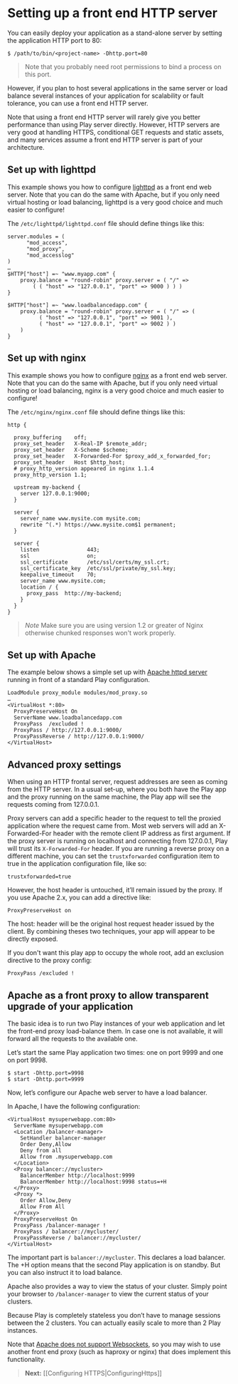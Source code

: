 # Setting up a front end HTTP server

You can easily deploy your application as a stand-alone server by setting the application HTTP port to 80:

```
$ /path/to/bin/<project-name> -Dhttp.port=80
```

> Note that you probably need root permissions to bind a process on this port.

However, if you plan to host several applications in the same server or load balance several instances of your application for scalability or fault tolerance, you can use a front end HTTP server.

Note that using a front end HTTP server will rarely give you better performance than using Play server directly.  However, HTTP servers are very good at handling HTTPS, conditional GET requests and static assets, and many services assume a front end HTTP server is part of your architecture.

## Set up with lighttpd

This example shows you how to configure [lighttpd](http://www.lighttpd.net/) as a front end web server. Note that you can do the same with Apache, but if you only need virtual hosting or load balancing, lighttpd is a very good choice and much easier to configure!

The `/etc/lighttpd/lighttpd.conf` file should define things like this:

```
server.modules = (
      "mod_access",
      "mod_proxy",
      "mod_accesslog" 
)
…
$HTTP["host"] =~ "www.myapp.com" {
    proxy.balance = "round-robin" proxy.server = ( "/" =>
        ( ( "host" => "127.0.0.1", "port" => 9000 ) ) )
}
 
$HTTP["host"] =~ "www.loadbalancedapp.com" {
    proxy.balance = "round-robin" proxy.server = ( "/" => ( 
          ( "host" => "127.0.0.1", "port" => 9001 ), 
          ( "host" => "127.0.0.1", "port" => 9002 ) ) 
    )
}
```

## Set up with nginx

This example shows you how to configure [nginx](http://wiki.nginx.org/Main) as a front end web server. Note that you can do the same with Apache, but if you only need virtual hosting or load balancing, nginx is a very good choice and much easier to configure!

The `/etc/nginx/nginx.conf` file should define things like this:

```
http {

  proxy_buffering    off;
  proxy_set_header   X-Real-IP $remote_addr;
  proxy_set_header   X-Scheme $scheme;
  proxy_set_header   X-Forwarded-For $proxy_add_x_forwarded_for;
  proxy_set_header   Host $http_host;
  # proxy_http_version appeared in nginx 1.1.4
  proxy_http_version 1.1;

  upstream my-backend {
    server 127.0.0.1:9000;
  }

  server {
    server_name www.mysite.com mysite.com;
    rewrite ^(.*) https://www.mysite.com$1 permanent;
  }

  server {
    listen               443;
    ssl                  on;
    ssl_certificate      /etc/ssl/certs/my_ssl.crt;
    ssl_certificate_key  /etc/ssl/private/my_ssl.key;
    keepalive_timeout    70;
    server_name www.mysite.com;
    location / {
      proxy_pass  http://my-backend;
    }
  }
}
```

> *Note* Make sure you are using version 1.2 or greater of Nginx otherwise chunked responses won't work properly.

## Set up with Apache

The example below shows a simple set up with [Apache httpd server](http://httpd.apache.org/) running in front of a standard Play configuration.

```
LoadModule proxy_module modules/mod_proxy.so
…
<VirtualHost *:80>
  ProxyPreserveHost On
  ServerName www.loadbalancedapp.com
  ProxyPass  /excluded !
  ProxyPass / http://127.0.0.1:9000/
  ProxyPassReverse / http://127.0.0.1:9000/
</VirtualHost>
```

## Advanced proxy settings

When using an HTTP frontal server, request addresses are seen as coming from the HTTP server. In a usual set-up, where you both have the Play app and the proxy running on the same machine, the Play app will see the requests coming from 127.0.0.1.

Proxy servers can add a specific header to the request to tell the proxied application where the request came from. Most web servers will add an X-Forwarded-For header with the remote client IP address as first argument. If the proxy server is running on localhost and connecting from 127.0.0.1, Play will trust its `X-Forwarded-For` header.  If you are running a reverse proxy on a different machine, you can set the `trustxforwarded` configuration item to true in the application configuration file, like so:

```
trustxforwarded=true
```

However, the host header is untouched, it’ll remain issued by the proxy. If you use Apache 2.x, you can add a directive like:

```
ProxyPreserveHost on
```

The host: header will be the original host request header issued by the client. By combining theses two techniques, your app will appear to be directly exposed.

If you don't want this play app to occupy the whole root, add an exclusion directive to the proxy config:

```
ProxyPass /excluded !
```

## Apache as a front proxy to allow transparent upgrade of your application

The basic idea is to run two Play instances of your web application and let the front-end proxy load-balance them. In case one is not available, it will forward all the requests to the available one.

Let’s start the same Play application two times: one on port 9999 and one on port 9998.

```
$ start -Dhttp.port=9998
$ start -Dhttp.port=9999
```

Now, let’s configure our Apache web server to have a load balancer.

In Apache, I have the following configuration:

```
<VirtualHost mysuperwebapp.com:80>
  ServerName mysuperwebapp.com
  <Location /balancer-manager>
    SetHandler balancer-manager
    Order Deny,Allow
    Deny from all
    Allow from .mysuperwebapp.com
  </Location>
  <Proxy balancer://mycluster>
    BalancerMember http://localhost:9999
    BalancerMember http://localhost:9998 status=+H
  </Proxy>
  <Proxy *>
    Order Allow,Deny
    Allow From All
  </Proxy>
  ProxyPreserveHost On
  ProxyPass /balancer-manager !
  ProxyPass / balancer://mycluster/
  ProxyPassReverse / balancer://mycluster/
</VirtualHost>
```

The important part is `balancer://mycluster`. This declares a load balancer. The +H option means that the second Play application is on standby. But you can also instruct it to load balance.

Apache also provides a way to view the status of your cluster. Simply point your browser to `/balancer-manager` to view the current status of your clusters.

Because Play is completely stateless you don’t have to manage sessions between the 2 clusters. You can actually easily scale to more than 2 Play instances.

Note that [Apache does not support Websockets](https://issues.apache.org/bugzilla/show_bug.cgi?id=47485), so you may wish to use another front end proxy (such as haproxy or nginx) that does implement this functionality.

> **Next:** [[Configuring HTTPS|ConfiguringHttps]]
